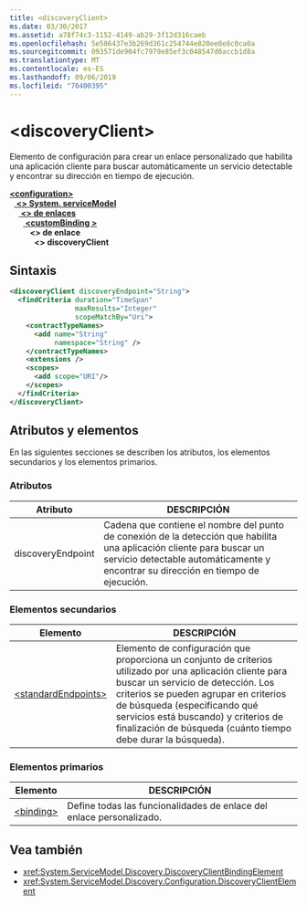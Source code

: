 ```yaml
---
title: <discoveryClient>
ms.date: 03/30/2017
ms.assetid: a78f74c3-1152-4149-ab29-3f12d316caeb
ms.openlocfilehash: 5e586437e3b269d361c254744e820ee8e8c0ca0a
ms.sourcegitcommit: 093571de904fc7979e85ef3c048547d0accb1d8a
ms.translationtype: MT
ms.contentlocale: es-ES
ms.lasthandoff: 09/06/2019
ms.locfileid: "70400395"
---
```

# <a name="discoveryclient"></a>\<discoveryClient>
Elemento de configuración para crear un enlace personalizado que habilita una aplicación cliente para buscar automáticamente un servicio detectable y encontrar su dirección en tiempo de ejecución.  
  
[ **\<configuration>** ](../configuration-element.md)\
&nbsp;&nbsp;[ **\<> System. serviceModel**](system-servicemodel.md)\
&nbsp;&nbsp;&nbsp;&nbsp;[ **\<> de enlaces**](bindings.md)\
&nbsp;&nbsp;&nbsp;&nbsp;&nbsp;&nbsp;[ **\<customBinding >** ](custombinding.md)\
&nbsp;&nbsp;&nbsp;&nbsp;&nbsp;&nbsp;&nbsp;&nbsp; **\<> de enlace**\
&nbsp;&nbsp;&nbsp;&nbsp;&nbsp;&nbsp;&nbsp;&nbsp;&nbsp;&nbsp; **\<> discoveryClient**  
  
## <a name="syntax"></a>Sintaxis  
  
```xml  
<discoveryClient discoveryEndpoint="String">
  <findCriteria duration="TimeSpan"
                maxResults="Integer"
                scopeMatchBy="Uri">
    <contractTypeNames>
      <add name="String"
           namespace="String" />
    </contractTypeNames>
    <extensions />
    <scopes>
      <add scope="URI"/>
    </scopes>
  </findCriteria>
</discoveryClient>
```  
  
## <a name="attributes-and-elements"></a>Atributos y elementos  
 En las siguientes secciones se describen los atributos, los elementos secundarios y los elementos primarios.  
  
### <a name="attributes"></a>Atributos  
  
|Atributo|DESCRIPCIÓN|  
|---------------|-----------------|  
|discoveryEndpoint|Cadena que contiene el nombre del punto de conexión de la detección que habilita una aplicación cliente para buscar un servicio detectable automáticamente y encontrar su dirección en tiempo de ejecución.|  
  
### <a name="child-elements"></a>Elementos secundarios  
  
|Elemento|DESCRIPCIÓN|  
|-------------|-----------------|  
|[\<standardEndpoints>](standardendpoints.md)|Elemento de configuración que proporciona un conjunto de criterios utilizado por una aplicación cliente para buscar un servicio de detección. Los criterios se pueden agrupar en criterios de búsqueda (especificando qué servicios está buscando) y criterios de finalización de búsqueda (cuánto tiempo debe durar la búsqueda).|  
  
### <a name="parent-elements"></a>Elementos primarios  
  
|Elemento|DESCRIPCIÓN|  
|-------------|-----------------|  
|[\<binding>](../../../misc/binding.md)|Define todas las funcionalidades de enlace del enlace personalizado.|  
  
## <a name="see-also"></a>Vea también

- <xref:System.ServiceModel.Discovery.DiscoveryClientBindingElement>
- <xref:System.ServiceModel.Discovery.Configuration.DiscoveryClientElement>
